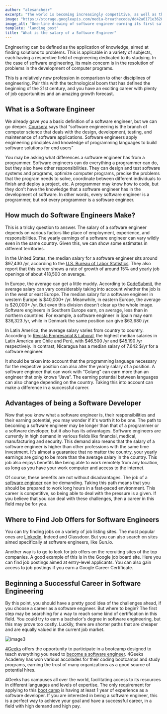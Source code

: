 ```yaml
---
author: "alesanchezr"
excerpt: "The world is becoming increasingly competitive, as well as the software engineer salary. For newcomers, this is the key to start with the right foot."
image: "https://storage.googleapis.com/media-breathecode/dd42a6171e36282608d5f8f151880d02d1ebc892800f35996cebdd7dcbcdf5e2"
image_alt: "One-line drawing of software engineer earning its first salary"
template: "landing_post" 
title: "What is the salary of a Software Engineer"
---
```


Engineering can be defined as the application of knowledge, aimed at finding solutions to problems. This is applicable in a variety of subjects, each having a respective field of engineering dedicated to its studying. In the case of software engineering, its main concern is in the resolution of problems in the development of computer programs. 

This is a relatively new profession in comparison to other disciplines of engineering. Pair this with the technological boom that has defined the beginning of the 21st century, and you have an exciting career with plenty of job opportunities and an amazing growth forecast.

## What is a Software Engineer

We already gave you a basic definition of a software engineer, but we can go deeper. [Coursera](https://www.coursera.org/articles/software-engineer) says that “software engineering is the branch of computer science that deals with the design, development, testing, and maintenance of software applications. Software engineers apply engineering principles and knowledge of programming languages to build software solutions for end users” 

You may be asking what differences a software engineer has from a programmer. Software engineers can do everything a programmer can do, but they also have other responsibilities. They can design and test software systems and programs, optimize computer programs, precise the problems that the program needs to solve, coordinate between different individuals to finish and deploy a project, etc. A programmer may know how to code, but they don't have the knowledge that a software engineer has in the development of software. In other words, every software engineer is a programmer, but not every programmer is a software engineer.

## How much do Software Engineers Make?

This is a tricky question to answer. The salary of a software engineer depends on various factors like place of employment, experience, and responsibilities. The yearly earnings of a software engineer can vary wildly even in the same country. Given this, we can show some estimates in different territories.

In the United States, the median salary for a software engineer sits around $97,430 /yr, according to the [U.S. Bureau of Labor Statistics](https://www.bls.gov/ooh/computer-and-information-technology/home.htm). They also report that this career shows a rate of growth of around 15% and yearly job openings of about 418,500 on average.

In Europe, the average can get a little muddy. According to [CodeSubmit](https://codesubmit.io/blog/software-engineer-salary-by-country/#the-average-software-engineering-salary-in-europe), the average salary can vary considerably taking into account whether the job is in the west or east Europe. The median salary for a software engineer in western Europe is $40,000+ /yr. Meanwhile, in eastern Europe, the average is $20,000+ /yr. But even this division doesn’t clear up the whole image. Software engineers in Southern Europe earn, on average, less than in northern countries. For example, a software engineer in Spain may earn $36,323 /yr, while in Denmark the same position can give $63,680 /yr.

In Latin America, the average salary varies from country to country. According to [Revista Empresarial & Laboral](https://revistaempresarial.com/gestion-humana/nomina/salarios-profesionales-ti-latinoamerica/), the highest median salaries in Latin America are Chile and Perú, with $46.500 /yr and $45.190 /yr respectively. In contrast, Nicaragua has a median salary of 7.642 $/yr for a software engineer. 

It should be taken into account that the programming language necessary for the respective position can also alter the yearly salary of a position. A software engineer that can work with “Golang” can earn more than an engineer that only knows “Java”. The earning potential between languages can also change depending on the country. Taking this into account can make a difference in a successful career.

## Advantages of being a Software Developer 

Now that you know what a software engineer is, their responsibilities and their earning potential, you may wonder if it's worth it to be one. The path to becoming a software engineer may be longer than that of a programmer or a software developer, but it also has its advantages. Software engineers are currently in high demand in various fields like financial, medical, manufacturing and security. This demand also means that the salary of a software engineer is higher than other professions with the same time investment. It's almost a guarantee that no matter the country, your yearly earnings are going to be more than the average salary in the country. This job also enjoys benefits like being able to work remotely from any location, as long as you have your work computer and access to the internet.

Of course, these benefits are not without disadvantages. The job of a [software engineer](https://4geeksacademy.com/us/coding-bootcamps/software-engineer-bootcamp) can be demanding. Taking this path means that you should be prepared to work long hours in a fast-paced environment. This career is competitive, so being able to deal with the pressure is a given. If you believe that you can deal with these challenges, then a career in this field may be for you.

## Where to Find Job Offers for Software Engineers

You can try finding jobs on a variety of job listing sites. The most popular ones are [Linkedin](https://www.linkedin.com/school/4geeksacademy/), Indeed and Glassdoor. But you can also search on sites aimed specifically at software engineers, like Gun.io.

Another way is to go to look for job offers on the recruiting sites of the top companies. A good example of this is in the Google job board site. Here you can find job postings aimed at entry-level applicants. You can also gain access to job postings if you earn a Google Career Certificate.

## Beginning a Successful Career in Software Engineering

By this point, you should have a pretty good idea of the challenges ahead, if you choose a career as a software engineer. But where to begin? The first step may be searching for a way to reach some kind of certification in this field. You could try to earn a bachelor's degree in software engineering, but this may prove too costly. Luckily, there are shorter paths that are cheaper and are equally valued in the current job market. 

![image3](https://storage.googleapis.com/media-breathecode/ad1403f19a9299b4ce4001ea2e1dfbdbc1c5e2dc7d040ddc9696e56ae3678fff-600x352)

[4Geeks](https://4geeksacademy.com/) offers the opportunity to participate in a bootcamp designed to teach everything you need to [become a software engineer](https://4geeksacademy.com/us/coding-bootcamps/software-engineer-bootcamp). 4Geeks Academy has won various accolades for their coding bootcamps and study programs, earning the trust of many organizations as a good source of potential hires. 

4Geeks has campuses all over the world, facilitating access to its resources in different languages and levels of expertise. The only requirement for applying to this [boot camp](https://4geeksacademy.com/us/coding-bootcamps/software-engineer-bootcamp) is having at least 1 year of experience as a software developer. If you are interested in being a software engineer, this is a perfect way to achieve your goal and have a successful career, in a field with high demand and high pay.

